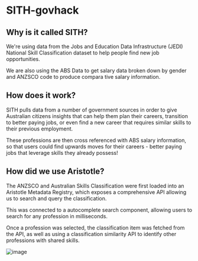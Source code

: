 # SITH-govhack

## Why is it called SITH?
We're using data from the Jobs and Education Data Infrastructure (JEDI) National Skill Classification dataset to help people find new job opportunities.

We are also using the ABS Data to get salary data broken down by gender and ANZSCO code to produce compara
tive salary information.


## How does it work?
SITH pulls data from a number of government sources in order to give Australian citizens insights that can help them plan their careers, transition to better paying jobs, or even find a new career that requires similar skills to their previous employment.

These professions are then cross referenced with ABS salary information, so that users could find upwards moves for their careers - better paying jobs that leverage skills they already possess!

## How did we use Aristotle?
The ANZSCO and Australian Skills Classification were first loaded into an Aristotle Metadata Registry, which exposes a comprehensive API allowing us to search and query the classification.

This was connected to a autocomplete search component, allowing users to search for any profession in milliseconds.

Once a profession was selected, the classification item was fetched from the API, as well as using a classification similarity API to identify other professions with shared skills.

![image](https://user-images.githubusercontent.com/2173174/130344806-0421beae-22b8-481b-9dda-03b569440a54.png)
